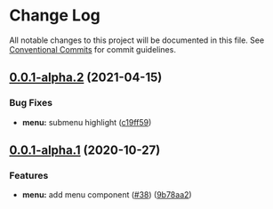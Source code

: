 # Change Log

All notable changes to this project will be documented in this file.
See [Conventional Commits](https://conventionalcommits.org) for commit guidelines.

## [0.0.1-alpha.2](https://github.com/belleui/belleui/compare/v0.0.1-alpha.1...v0.0.1-alpha.2) (2021-04-15)


### Bug Fixes

* **menu:** submenu highlight ([c19ff59](https://github.com/belleui/belleui/commit/c19ff5940aabe1c740fecf430794f211568dcf7a))





## [0.0.1-alpha.1](https://github.com/belleui/belleui/compare/v0.0.1-alpha.0...v0.0.1-alpha.1) (2020-10-27)


### Features

* **menu:** add menu component ([#38](https://github.com/belleui/belleui/issues/38)) ([9b78aa2](https://github.com/belleui/belleui/commit/9b78aa21fa035aaa442c8ce80a7ae4964c342a40))
